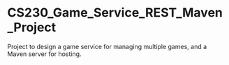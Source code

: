# CS230_Game_Service_REST_Maven_Project
Project to design a game service for managing multiple games, and a Maven server for hosting.
